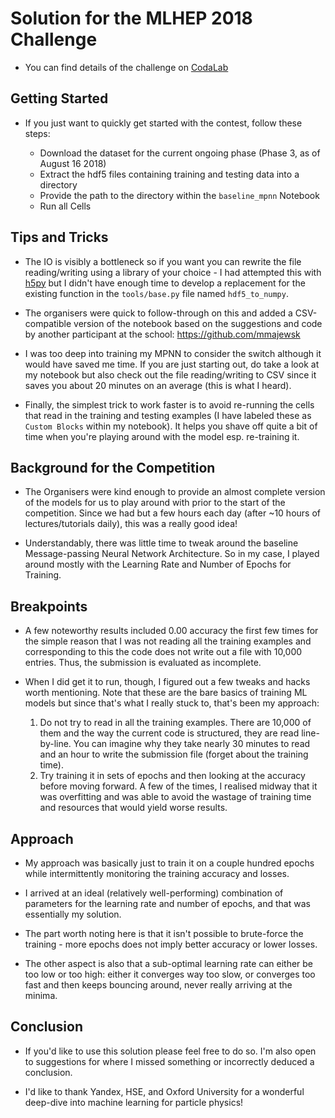 # Solution for the MLHEP 2018 Challenge

- You can find details of the challenge on [CodaLab](https://competitions.codalab.org/competitions/19818)

## Getting Started

- If you just want to quickly get started with the contest, follow these steps:

    - Download the dataset for the current ongoing phase (Phase 3, as of August 16 2018)
    - Extract the hdf5 files containing training and testing data into a directory
    - Provide the path to the directory within the `baseline_mpnn` Notebook
    - Run all Cells

## Tips and Tricks

- The IO is visibly a bottleneck so if you want you can rewrite the file reading/writing using a library of your choice - I had attempted this with [h5py](http://www.h5py.org/) but I didn't have enough time to develop a replacement for the existing function in the `tools/base.py` file named `hdf5_to_numpy`.

- The organisers were quick to follow-through on this and added a CSV-compatible version of the notebook based on the suggestions and code by another participant at the school: https://github.com/mmajewsk

- I was too deep into training my MPNN to consider the switch although it would have saved me time. If you are just starting out, do take a look at my notebook but also check out the file reading/writing to CSV since it saves you about 20 minutes on an average (this is what I heard).

- Finally, the simplest trick to work faster is to avoid re-running the cells that read in the training and testing examples (I have labeled these as `Custom Blocks` within my notebook). It helps you shave off quite a bit of time when you're playing around with the model esp. re-training it.

## Background for the Competition

- The Organisers were kind enough to provide an almost complete version of the models for us to play around with prior to the start of the competition. Since we had but a few hours each day (after ~10 hours of lectures/tutorials daily), this was a really good idea!

- Understandably, there was little time to tweak around the baseline Message-passing Neural Network Architecture. So in my case, I played around mostly with the Learning Rate and Number of Epochs for Training.

## Breakpoints

- A few noteworthy results included 0.00 accuracy the first few times for the simple reason that I was not reading all the training examples and corresponding to this the code does not write out a file with 10,000 entries. Thus, the submission is evaluated as incomplete.

- When I did get it to run, though, I figured out a few tweaks and hacks worth mentioning. Note that these are the bare basics of training ML models but since that's what I really stuck to, that's been my approach:

    1. Do not try to read in all the training examples. There are 10,000 of them and the way the current code is structured, they are read line-by-line. You can imagine why they take nearly 30 minutes to read and an hour to write the submission file (forget about the training time).
    2. Try training it in sets of epochs and then looking at the accuracy before moving forward. A few of the times, I realised midway that it was overfitting and was able to avoid the wastage of training time and resources that would yield worse results.

## Approach

- My approach was basically just to train it on a couple hundred epochs while intermittently monitoring the training accuracy and losses.

- I arrived at an ideal (relatively well-performing) combination of parameters for the learning rate and number of epochs, and that was essentially my solution.

- The part worth noting here is that it isn't possible to brute-force the training - more epochs does not imply better accuracy or lower losses.

- The other aspect is also that a sub-optimal learning rate can either be too low or too high: either it converges way too slow, or converges too fast and then keeps bouncing around, never really arriving at the minima.

## Conclusion

- If you'd like to use this solution please feel free to do so. I'm also open to suggestions for where I missed something or incorrectly deduced a conclusion.

- I'd like to thank Yandex, HSE, and Oxford University for a wonderful deep-dive into machine learning for particle physics!
